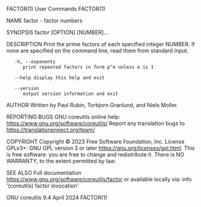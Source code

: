 FACTOR(1)								 User Commands								     FACTOR(1)

NAME
       factor - factor numbers

SYNOPSIS
       factor [OPTION] [NUMBER]...

DESCRIPTION
       Print the prime factors of each specified integer NUMBER.  If none are specified on the command line, read them from standard input.

       -h, --exponents
	      print repeated factors in form p^e unless e is 1

       --help display this help and exit

       --version
	      output version information and exit

AUTHOR
       Written by Paul Rubin, Torbjorn Granlund, and Niels Moller.

REPORTING BUGS
       GNU coreutils online help: <https://www.gnu.org/software/coreutils/>
       Report any translation bugs to <https://translationproject.org/team/>

COPYRIGHT
       Copyright © 2023 Free Software Foundation, Inc.	License GPLv3+: GNU GPL version 3 or later <https://gnu.org/licenses/gpl.html>.
       This is free software: you are free to change and redistribute it.  There is NO WARRANTY, to the extent permitted by law.

SEE ALSO
       Full documentation <https://www.gnu.org/software/coreutils/factor>
       or available locally via: info '(coreutils) factor invocation'

GNU coreutils 9.4							  April 2024								     FACTOR(1)
